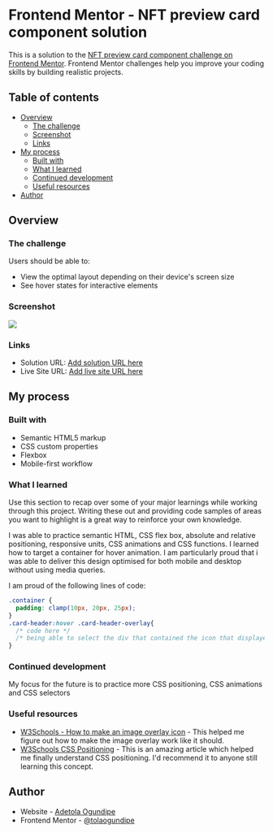 # Frontend Mentor - NFT preview card component solution

This is a solution to the [NFT preview card component challenge on Frontend Mentor](https://www.frontendmentor.io/challenges/nft-preview-card-component-SbdUL_w0U). Frontend Mentor challenges help you improve your coding skills by building realistic projects. 

## Table of contents

- [Overview](#overview)
  - [The challenge](#the-challenge)
  - [Screenshot](#screenshot)
  - [Links](#links)
- [My process](#my-process)
  - [Built with](#built-with)
  - [What I learned](#what-i-learned)
  - [Continued development](#continued-development)
  - [Useful resources](#useful-resources)
- [Author](#author)

## Overview

### The challenge

Users should be able to:

- View the optimal layout depending on their device's screen size
- See hover states for interactive elements

### Screenshot

![](images/solution-screenshot)

### Links

- Solution URL: [Add solution URL here](https://your-solution-url.com)
- Live Site URL: [Add live site URL here](https://your-live-site-url.com)

## My process

### Built with

- Semantic HTML5 markup
- CSS custom properties
- Flexbox
- Mobile-first workflow


### What I learned

Use this section to recap over some of your major learnings while working through this project. Writing these out and providing code samples of areas you want to highlight is a great way to reinforce your own knowledge.

I was able to practice semantic HTML, CSS flex box, absolute and relative positioning, responsive units, CSS animations and CSS functions. I learned how to target a container for hover animation. I am particularly proud that i was able to deliver this design optimised for both mobile and desktop without using media queries.
 
I am proud of the following lines of code:

```css
.container {
  padding: clamp(10px, 20px, 25px);
}
.card-header:hover .card-header-overlay{
  /* code here */
  /* being able to select the div that contained the icon that displayed on hover */
}
```

### Continued development

My focus for the future is to practice more CSS positioning, CSS animations and CSS selectors 

### Useful resources

- [W3Schools - How to make an image overlay icon](https://www.w3schools.com/howto/howto_css_image_overlay_icon.asp) - This helped me figure out how to make the image overlay work like it should.
- [W3Schools CSS Positioning](https://www.w3schools.com/cssref/pr_class_position.asp) - This is an amazing article which helped me finally understand CSS positioning. I'd recommend it to anyone still learning this concept.

## Author

- Website - [Adetola Ogundipe](https://www.your-site.com)
- Frontend Mentor - [@tolaogundipe](https://www.frontendmentor.io/profile/tolaogundipe)




